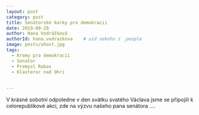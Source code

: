```yaml
---
layout: post
category: post
title: Senátorské korky pro demokracii   
date: 2019-09-28
author: Hana Vodrážková
authorId: hana.vodrazkova    # uid nekoho z _people
image: posts/uhost.jpg
tags:
  - Kromy pro demokracii
  - Senator
  - Premysl Rabas
  - Klasterec nad Ohri
  
  
---
```


V krásné sobotní odpoledne v den svátku svatého Václava jsme se připojili k celorepublikové akci, zde na výzvu našeho pana senátora .... 

